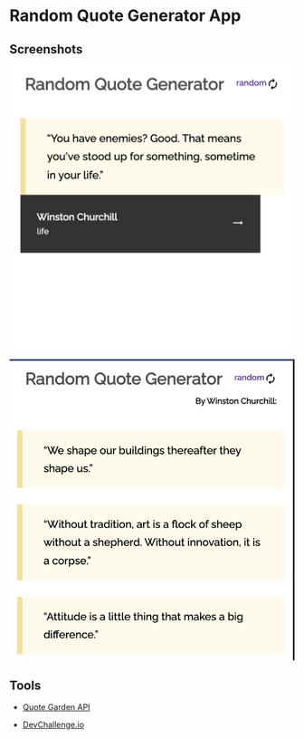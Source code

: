 # Random Quote Generator App

## Screenshots

![Screenshot of random quote view](./src/assets/sc2.png)

![Screenshot of quote list from a specific author](./src/assets/sc1.png)

## Tools

- [Quote Garden API](https://pprathameshmore.github.io/QuoteGarden/)

- [DevChallenge.io](https://devchallenges.io/challenges/8Y3J4ucAMQpSnYTwwWW8)
